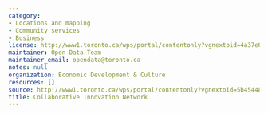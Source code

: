 ```yaml
---
category:
- Locations and mapping
- Community services
- Business
license: http://www1.toronto.ca/wps/portal/contentonly?vgnextoid=4a37e03bb8d1e310VgnVCM10000071d60f89RCRD
maintainer: Open Data Team
maintainer_email: opendata@toronto.ca
notes: null
organization: Economic Development & Culture
resources: []
source: http://www1.toronto.ca/wps/portal/contentonly?vgnextoid=5b454485d1210410VgnVCM10000071d60f89RCRD&vgnextchannel=1a66e03bb8d1e310VgnVCM10000071d60f89RCRD
title: Collaborative Innovation Network
---
```

